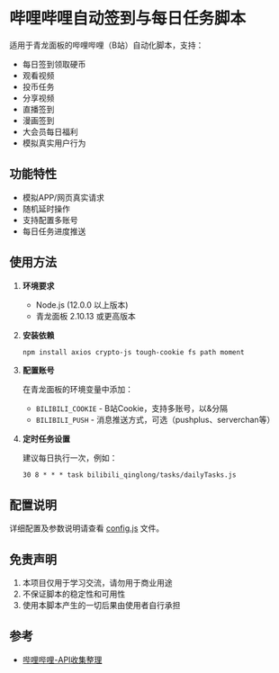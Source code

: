 # 哔哩哔哩自动签到与每日任务脚本

适用于青龙面板的哔哩哔哩（B站）自动化脚本，支持：
- 每日签到领取硬币
- 观看视频
- 投币任务
- 分享视频
- 直播签到
- 漫画签到
- 大会员每日福利
- 模拟真实用户行为

## 功能特性

- 模拟APP/网页真实请求
- 随机延时操作
- 支持配置多账号
- 每日任务进度推送

## 使用方法

1. **环境要求**
   - Node.js (12.0.0 以上版本)
   - 青龙面板 2.10.13 或更高版本

2. **安装依赖**
   ```bash
   npm install axios crypto-js tough-cookie fs path moment
   ```

3. **配置账号**

   在青龙面板的环境变量中添加：
   - `BILIBILI_COOKIE` - B站Cookie，支持多账号，以&分隔
   - `BILIBILI_PUSH` - 消息推送方式，可选（pushplus、serverchan等）

4. **定时任务设置**
   
   建议每日执行一次，例如：
   ```
   30 8 * * * task bilibili_qinglong/tasks/dailyTasks.js
   ```

## 配置说明

详细配置及参数说明请查看 [config.js](./utils/config.js) 文件。

## 免责声明

1. 本项目仅用于学习交流，请勿用于商业用途
2. 不保证脚本的稳定性和可用性
3. 使用本脚本产生的一切后果由使用者自行承担

## 参考

- [哔哩哔哩-API收集整理](https://github.com/SocialSisterYi/bilibili-API-collect) 